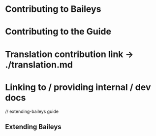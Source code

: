 # Contributing to Baileys

# Contributing to the Guide

# Translation contribution link -> ./translation.md

# Linking to / providing internal / dev docs
// extending-baileys guide


## Extending Baileys
